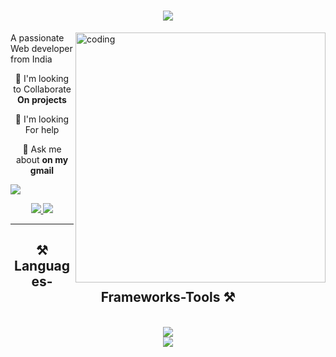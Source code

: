 <h1 align="center">
    <img src="https://readme-typing-svg.herokuapp.com/?font=Righteous&size=35&center=true&vCenter=true&width=500&height=70&duration=4000&lines=Hello+Everyone....+👋;+I'm+Smrutilipsha;" />
</h1>
<IMG align="right" alt="coding" width="400" src="https://plus.unsplash.com/premium_vector-1726439684413-b629680cf21f?q=80&w=1800&auto=format&fit=crop&ixlib=rb-4.0.3&ixid=M3wxMjA3fDB8MHxwaG90by1wYWdlfHx8fGVufDB8fHx8fA%3D%3D"


<h3 align="center">A passionate Web developer from India </h3>

<br/>

<div align="center">
 
👬  I'm looking to Collaborate **On projects**

🤝  I'm looking For help 

💬  Ask me about **on my gmail**
 </div>

[![](https://mail.google.com/mail/u/0/#inbox)](https://visitcount.itsvg.in)

<!-- Proudly created with GPRM ( https://gprm.itsvg.in ) -->
 
<div align="center"> 
  <a href="beherasmrutilipsa037@gmail.com">
    <img src="https://img.shields.io/badge/Gmail-333333?style=for-the-badge&logo=gmail&logoColor=red" />
  </a>
  <a href="https://www.linkedin.com/feed/" target="_blank">
    <img src="https://img.shields.io/badge/LinkedIn-0077B5?style=for-the-badge&logo=linkedin&logoColor=white" target="_blank" />
  </a>
<!--   <a href="https://salesp07.github.io" target="_blank">
     <img src="https://img.shields.io/badge/Portfolio-FF5722?style=for-the-badge&logo=todoist&logoColor=white" target="_blank" /> <!-- sqlite, safari, google-chrome are other good icon options 
  </a> -->
</div>

 <hr/>
 
<h2 align="center">⚒️ Languages-Frameworks-Tools ⚒️</h2>
<br/>
<div align="center">
    <img src="https://skillicons.dev/icons?i=html,css,javascript,python,java,c,mysql,cpp,php" />
    <br/>
    <img src="https://skillicons.dev/icons?i=nodejs,react,bootstrap,mongodb,vscode,github,git,markdown,mui" /><br>
</div>
<div align="center">

<br/><br/>
<div align="center">

 
